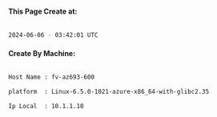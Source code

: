 
   
#### This Page Create at:

```bash

2024-06-06 - 03:42:01 UTC

```

#### Create By Machine:

```bash

Host Name : fv-az693-600

platform  : Linux-6.5.0-1021-azure-x86_64-with-glibc2.35

Ip Local  : 10.1.1.10

```

